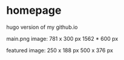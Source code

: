 # homepage
hugo version of my github.io

main.png image:
781 x 300 px
1562 * 600 px

featured image:
250 x 188 px
500 x 376 px
